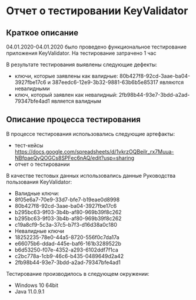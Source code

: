 # **Отчет о тестировании KeyValidator**

## **Краткое описание**

04.01.2020-04.01.2020 было проведено функциональное тестирование приложения KeyValidator.
На тестирование затрачено 1 час

В результате тестирования выявлены следующие дефекты:
* ключи, которые заявлены как валидные: 80b427f8-92cd-3aae-ba04-3927fbe17c6 и 387eedc6-12e9-3b32-9881-63b6b5e85317 являются невалидными 
* ключ, который заявлен как невалидный: 2fb98b44-93e7-3bdd-a2ad-79347bfe4ad1 является валидным

## **Описание процесса тестирования**

В процессе тестирования использовались следующие артефакты:
* тест-кейсы https://docs.google.com/spreadsheets/d/1vkrzOQBeilr_rx7Muua-NBfpaeQyQOGCs8SPFec6nAQ/edit?usp=sharing
* отчет о тестировании

В качестве тестовых данных использовались данные Руководства пользования KeyValidator:
* Валидные ключи:
 * 8f05e6a7-70e9-33d7-bfe7-b19eae0d8998
 * 80b427f8-92cd-3aae-ba04-3927fbe17c6
 * b295bc63-9f03-3b4b-af80-969b39f8c262
 * b295bc63-9f03-3b4b-af80-969b39f8c262
 * c19a8cf9-5c3a-37c5-b7f3-d16d38a0c180
* Невалидные ключи
 * 18252235-78e0-44a5-8720-556f0c7da17a
 * e66075b6-ddad-445e-baf6-161b3289522b
 * b6d53250-f07e-4352-a293-6102ddf7f1ca
 * c2bc778a-1cb9-46c6-b435-0489649d2a42
 * 2fb98b44-93e7-3bdd-a2ad-79347bfe4ad1
 
 Тестирование производилось в следующем окружении:
* Windows 10 64bit
* Java 11.0.9.1

